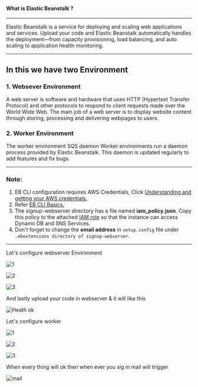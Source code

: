 
 #### What is Elastic Beanstalk ?
---

Elastic Beanstalk is a service for deploying and scaling web applications and services. Upload your code and Elastic Beanstalk automatically 
handles the deployment—from capacity provisioning, load balancing, and auto scaling to application health monitoring.

---

In this we have two  Environment  
---
 
 
### 1. Websever Environment
 
    
A web server is software and hardware that uses HTTP (Hypertext Transfer Protocol) and other protocols to respond to client requests made over the 
World Wide Web. The main job of a web server is to display website content through storing, processing and delivering webpages to users.
 
### 2. Worker Environment


The worker environment SQS daemon Worker environments run a daemon process provided by Elastic Beanstalk. This daemon is updated regularly to 
add features and fix bugs.
 
---


### **Note:** 
1. EB CLI configuration requires AWS Credentials, Click [Understanding and getting your AWS credentials.](https://docs.aws.amazon.com/general/latest/gr/aws-sec-cred-types.html#access-keys-and-secret-access-keys)
2. Refer [EB CLI Basics.](https://docs.aws.amazon.com/elasticbeanstalk/latest/dg/eb-cli3-getting-started.html#ebcli3-basics-create)
3. The signup-webserver directory has a file named **iam_policy.json**. Copy this policy to the attached [IAM role](https://docs.aws.amazon.com/IAM/latest/UserGuide/id_roles.html) so that the instance can access Dynamo DB and SNS Services. 
4. Don't forget to change the **email address** in `setup.config` file under `.ebextensions directory of signup-webserver`.


---


Let's configure webserver Environment


![1](https://user-images.githubusercontent.com/106643382/213102906-d08d77d4-3eab-4f30-b33e-12b7d8e89c47.png "1")

![2](https://user-images.githubusercontent.com/106643382/213103097-5ef44812-fa0d-474b-83c7-c816e203df16.png "2")

![3](https://user-images.githubusercontent.com/106643382/213103181-8352c1d3-f65e-42f1-b9cd-3caf16c19d75.png "3")

And lastly upload your code in webserver & it will like this

![Heath ok](https://user-images.githubusercontent.com/106643382/213625622-04c7bc79-75c7-4091-9a10-7ca1b08d2611.png "Heath ok") 


Let's configure worker 

![1](https://user-images.githubusercontent.com/106643382/213627199-f28283b0-8515-47d0-8736-79205ef4a8c7.png"1")

![2](https://user-images.githubusercontent.com/106643382/213627363-c39b5b01-6a59-4dbe-aad6-be65033bc45e.png "2")

![3](https://user-images.githubusercontent.com/106643382/213627381-3c38bf1c-10f4-446e-aa97-1711cfb6c48a.png "3")

When every thing will ok then when ever you sig in mail will trigger 


![mail](https://user-images.githubusercontent.com/106643382/213629419-f5811407-bef1-4a10-82ec-3e329c38dc11.png "mail")



















